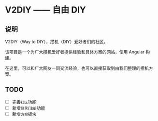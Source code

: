 # V2DIY —— 自由 DIY

## 说明
V2DIY（Way to DIY），攒机（DIY）爱好者们的社区。

该项目是一个为广大攒机爱好者提供经验和具体方案的网站，使用 Angular 构建。

在这里，可以和广大网友一同交流经验，也可以直接获取到由我们整理的攒机方案。

## TODO
- [ ] 完善`社区`功能
- [ ] 新增`登录`/`注册`功能
- [ ] 新增`方案`板块